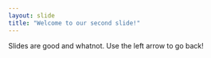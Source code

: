 ```yaml
---
layout: slide
title: "Welcome to our second slide!"
---
```

Slides are good and whatnot.
Use the left arrow to go back!
